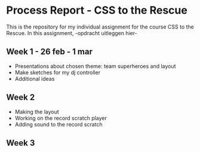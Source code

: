 # Process Report - CSS to the Rescue
This is the repository for my individual assignment for the course CSS to the Rescue. In this assignment, -opdracht uitleggen hier-

## Week 1 - 26 feb - 1 mar
- Presentations about chosen theme: team superheroes and layout
- Make sketches for my dj controller
- Additional ideas

## Week 2
- Making the layout
- Working on the record scratch player
- Adding sound to the record scratch

## Week 3

